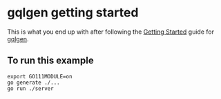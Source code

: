 # gqlgen getting started

This is what you end up with after following the 
[Getting Started](https://gqlgen.com/getting-started/) guide
for [gqlgen](https://gqlgen.com).

## To run this example
```
export GO111MODULE=on 
go generate ./...
go run ./server
```
